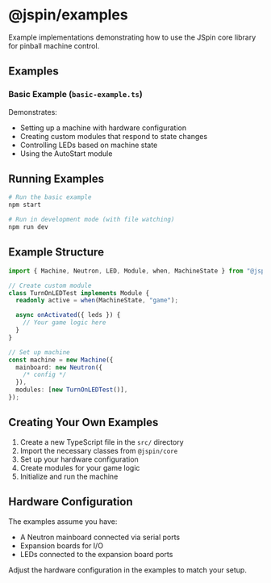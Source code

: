 # @jspin/examples

Example implementations demonstrating how to use the JSpin core library for pinball machine control.

## Examples

### Basic Example (`basic-example.ts`)

Demonstrates:

- Setting up a machine with hardware configuration
- Creating custom modules that respond to state changes
- Controlling LEDs based on machine state
- Using the AutoStart module

## Running Examples

```bash
# Run the basic example
npm start

# Run in development mode (with file watching)
npm run dev
```

## Example Structure

```typescript
import { Machine, Neutron, LED, Module, when, MachineState } from "@jspin/core";

// Create custom module
class TurnOnLEDTest implements Module {
  readonly active = when(MachineState, "game");

  async onActivated({ leds }) {
    // Your game logic here
  }
}

// Set up machine
const machine = new Machine({
  mainboard: new Neutron({
    /* config */
  }),
  modules: [new TurnOnLEDTest()],
});
```

## Creating Your Own Examples

1. Create a new TypeScript file in the `src/` directory
2. Import the necessary classes from `@jspin/core`
3. Set up your hardware configuration
4. Create modules for your game logic
5. Initialize and run the machine

## Hardware Configuration

The examples assume you have:

- A Neutron mainboard connected via serial ports
- Expansion boards for I/O
- LEDs connected to the expansion board ports

Adjust the hardware configuration in the examples to match your setup.
